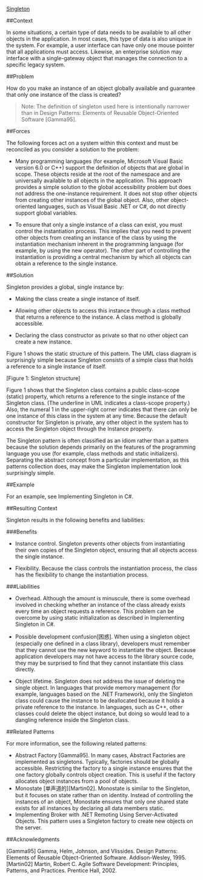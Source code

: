 ﻿[Singleton](https://msdn.microsoft.com/en-us/library/ff650849.aspx)


##Context 

In some situations, a certain type of data needs to be available to all other objects in the application. 
In most cases, this type of data is also unique in the system. For example, a user interface can have only 
one mouse pointer that all applications must access. Likewise, an enterprise solution may interface with 
a single-gateway object that manages the connection to a specific legacy system. 

##Problem 

How do you make an instance of an object globally available and guarantee that only one instance of the class is created?

>Note: The definition of singleton used here is intentionally narrower than in Design Patterns: Elements of
> Reusable Object-Oriented Software [Gamma95].

##Forces 

The following forces act on a system within this context and must be reconciled as you consider a solution to the problem:

* Many programming languages (for example, Microsoft Visual Basic version 6.0 or C++) support the definition of
 objects that are global in scope. These objects reside at the root of the namespace and are universally available
 to all objects in the application. This approach provides a simple solution to the global accessibility problem 
but does not address the one-instance requirement. It does not stop other objects from creating other instances 
of the global object. Also, other object-oriented languages, such as Visual Basic .NET or C#, do not directly
 support global variables.

* To ensure that only a single instance of a class can exist, you must control the instantiation process. This
 implies that you need to prevent other objects from creating an instance of the class by using the instantiation
 mechanism inherent in the programming language (for example, by using the new operator). The other part of
 controlling the instantiation is providing a central mechanism by which all objects can obtain a reference to the single instance.

##Solution 

Singleton provides a global, single instance by:

* Making the class create a single instance of itself. 

* Allowing other objects to access this instance through a class method that returns a reference to the instance.
 A class method is globally accessible.

* Declaring the class constructor as private so that no other object can create a new instance.

Figure 1 shows the static structure of this pattern. The UML class diagram is surprisingly simple because Singleton
 consists of a simple class that holds a reference to a single instance of itself. 

[Figure 1: Singleton structure]

Figure 1 shows that the Singleton class contains a public class-scope (static) property, which returns a
 reference to the single instance of the Singleton class. (The underline in UML indicates a class-scope property.) 
Also, the numeral 1 in the upper-right corner indicates that there can only be one instance of this class in the
 system at any time. Because the default constructor for Singleton is private, any other object in the system has
 to access the Singleton object through the Instance property. 

The Singleton pattern is often classified as an idiom rather than a pattern because the solution depends primarily 
on the features of the programming language you use (for example, class methods and static initializers).
 Separating the abstract concept from a particular implementation, as this patterns collection does, may make
 the Singleton implementation look surprisingly simple. 

##Example 

For an example, see Implementing Singleton in C#.

##Resulting Context 

Singleton results in the following benefits and liabilities:

###Benefits 

* Instance control. Singleton prevents other objects from instantiating their own copies of the Singleton object,
 ensuring that all objects access the single instance.

* Flexibility. Because the class controls the instantiation process, the class has the flexibility to change the
 instantiation process.

###Liabilities 

* Overhead. Although the amount is minuscule, there is some overhead involved in checking whether an instance 
of the class already exists every time an object requests a reference. This problem can be overcome by using
 static initialization as described in Implementing Singleton in C#.

* Possible development confusion[困惑]. When using a singleton object (especially one defined in a class library),
 developers must remember that they cannot use the new keyword to instantiate the object. Because application 
developers may not have access to the library source code, they may be surprised to find that they cannot instantiate 
this class directly.

* Object lifetime. Singleton does not address the issue of deleting the single object. In languages that provide
 memory management (for example, languages based on the .NET Framework), only the Singleton class could cause 
the instance to be deallocated because it holds a private reference to the instance. In languages, such as C++,
 other classes could delete the object instance, but doing so would lead to a dangling reference inside the Singleton class.

##Related Patterns 

For more information, see the following related patterns:

* Abstract Factory [Gamma95]. In many cases, Abstract Factories are implemented as singletons. Typically, factories should be globally accessible. Restricting the factory to a single instance ensures that the one factory globally controls object creation. This is useful if the factory allocates object instances from a pool of objects. 
* Monostate [单声道的][Martin02]. Monostate is similar to the Singleton, but it focuses on state rather than on identity. Instead of controlling the instances of an object, Monostate ensures that only one shared state exists for all instances by declaring all data members static.
* Implementing Broker with .NET Remoting Using Server-Activated Objects. This pattern uses a Singleton factory to create new objects on the server.

##Acknowledgments 

[Gamma95] Gamma, Helm, Johnson, and Vlissides. Design Patterns: Elements of Reusable Object-Oriented Software. Addison-Wesley, 1995.
[Martin02] Martin, Robert C. Agile Software Development: Principles, Patterns, and Practices. Prentice Hall, 2002.